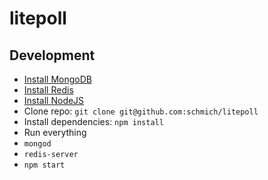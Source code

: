 # litepoll

## Development

- [Install MongoDB](https://www.mongodb.org/downloads)
- [Install Redis](http://redis.io/download)
- [Install NodeJS](http://nodejs.org/)
- Clone repo: `git clone git@github.com:schmich/litepoll`
- Install dependencies: `npm install`
- Run everything
 - `mongod`
 - `redis-server`
 - `npm start`
